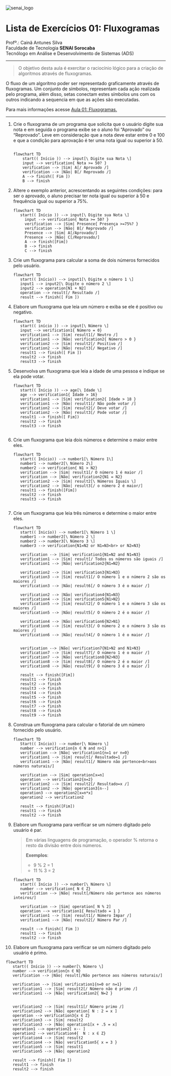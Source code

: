 ![senai_logo](https://transparencia.sp.senai.br/Content/img/logo-senai.png)

# Lista de Exercícios 01: Fluxogramas

Profº.: Cainã Antunes Silva  
Faculdade de Tecnologia **SENAI Sorocaba**  
Tecnólogo em Análise e Desenvolvimento de Sistemas (ADS)
___


> O objetivo desta aula é exercitar o raciocínio lógico para a criação de algoritmos através de fluxogramas.  

O fluxo de um algorítmo poder ser representado graficamente através de fluxogramas. Um conjunto de símbolos, representam cada ação realizada pelo programa, além disso, setas conectam estes símbolos uns com os outros indicando a sequencia em que as ações são executadas.

Para mais informações acesse [Aula 01: Fluxogramas.](https://www.notion.so/cainaantunes/Aula-01-Fluxogramas-188bde521b3b80de90f7dbd9407af71e)

***

1. Crie o fluxograma de um programa que solicita que o usuário digite sua nota e em seguida o programa exibe se o aluno foi “Aprovado” ou “Reprovado”. Leve em consideração que a nota deve estar entre 0 e 100 e que a condição para aprovação é ter uma nota igual ou superior à 50.
   
    ```mermaid
   
    flowchart TD
        start(( Início )) --> input[\ Digite sua Nota \]
        input --> verification{ Nota >= 50? }
        verification --> |Sim| A[/ Aprovado /]
        verification --> |Não| B[/ Reprovado /]
        A --> finish([ Fim ])
        B --> finish
    ```
   
2. Altere o exemplo anterior, acrescentando as seguintes condições: para ser o aprovado, o aluno precisar ter nota igual ou superior à 50 e frequência igual ou superior a 75%.
   
   ```mermaid
   flowchart TD
      start(( Início )) --> input[\ Digite sua Nota \]
        input --> verification{ Nota >= 50? }
        verification --> |Sim| Presence{ Presença >=75%? }
        verification --> |Não| B[/ Reprovado /]
        Presence --> |Sim| A[/Aprovado/]
        Presence --> |Não| C[/Reprovado/]
        A --> finish([Fim])
        B --> finish
        C --> finish
   ```
   
3. Crie um fluxograma para calcular a soma de dois números fornecidos pelo usuário.
   
   ```mermaid
   flowchart TD
      start(( Início)) --> input1[\ Digite o número 1 \]
      input1 --> input2[\ Digite o número 2 \]
      input2 --> operation[N1 + N2]
      operation --> result[/ Resultado /]
      result --> finish([ Fim ])
   ```
   
4. Elabore um fluxograma que leia um número e exiba se ele é positivo ou negativo.
   
   ```mermaid
   flowchart TD
      start(( início )) --> input[\ Número \]
      input --> verification1{ Número = 0}
      verification1 --> |Sim| result1[/ Neutro /]
      verification1 --> |Não| verification2{ Número > 0 }
      verification2 --> |Sim| result2[/ Positivo /]
      verification2 --> |Não| result3[/ Negativo /]
      result1 --> finish([ Fim ])
      result2 --> finish
      result3 --> finish

   ```
   
5. Desenvolva um fluxograma que leia a idade de uma pessoa e indique se ela pode votar.
   
   ```mermaid
   flowchart TD
      start(( Início )) --> age[\ Idade \]
      age --> verification1{ Idade > 16}
      verification1 --> |Sim| verification2{ Idade > 18 } 
      verification1 --> |Não| result1[/ Não pode votar /]
      verification2 --> |Sim| result2[/ Deve votar /]
      verification2 --> |Não| result3[/ Pode votar /]
      result1 --> finish([ Fim])
      result2 --> finish
      result3 --> finish
      
   ```
   
6. Crie um fluxograma que leia dois números e determine o maior entre eles.
   
   ```mermaid
   flowchart TD
      start(( Início)) --> number1[\ Número 1\]
      number1 --> number2[\ Número 2\]
      number2 --> verification{ N1 > N2}
      verification --> |Sim| result1[/ O número 1 é maior /]
      verification --> |Não| verification2{N1 = N2}
      verification2 --> |Sim| result2[\ Números Iguais \]
      verification2 --> |Não| result3[/ o número 2 é maior/]
      result1 --> finish([Fim])
      result2 --> finish
      result3 --> finish

   
   ```
   
7. Crie um fluxograma que leia três números e determine o maior entre eles.
   
   ```mermaid
   flowchart TD
      start(( Inicío)) --> number1[\ Número 1 \]
      number1 --> number2[\ Número 2 \]
      number2 --> number3[\ Número 3 \]
      number3 --> verification{N1=N2 or N1=N3<br> or N2=N3}

      verification --> |Sim| verification1{N1=N2 and N1=N3}
      verification1 --> |Sim| result[/ Todos os números são iguais /]
      verification1 --> |Não| verification2{N1=N2}
      
      verification2 --> |Sim| verification3{N1>N3}
      verification3 --> |Sim| result1[/ O número 1 e o número 2 são os maiores /]
      verification3 --> |Não| result6[/ O número 3 é o maior /]

      verification2 --> |Não| verification4{N1=N3}      
      verification4 --> |Sim| verification5{N1>N2}
      verification5 --> |Sim| result2[/ O número 1 e o número 3 são os maiores /]
      verification5 --> |Não| result5[/ O número 2 é o maior /]

      verification4 --> |Não| verification6{N2>N1}
      verification6 --> |Sim| result3[/ O número 2 e o número 3 são os maiores /]
      verification6 --> |Não| result4[/ O número 1 é o maior /]
      
   
      verification --> |Não| verification7{N1>N2 and N1>N3}
      verification7 --> |Sim| result7[/ O número 1 é o maior /]
      verification7 --> |Não| verification8{N2>N3}
      verification8 --> |Sim| result8[/ O número 2 é o maior /]
      verification8 --> |Não| result9[/ O número 3 é o maior /]
      
      result --> finish([Fim])
      result1 --> finish
      result2 --> finish
      result3 --> finish
      result4 --> finish
      result5 --> finish
      result6 --> finish
      result7 --> finish
      result8 --> finish
      result9 --> finish
   ```
   
8. Construa um fluxograma para calcular o fatorial de um número fornecido pelo usuário.
   
   ```mermaid
   flowchart TD
      Start(( Início)) --> number[\ Número \]
      number --> verification{n ∈ N and n>1}
      verification --> |Não| verification1{n=1 or n=0}
      verification1 --> |Sim| result[/ Resultado=1 /]
      verification1 --> |Não| result1[/ Número não pertence<br>aos números naturais/]
      
      verification --> |Sim| operation[x=n]
      operation --> verification2{n=2}
      verification2 --> |Sim| result2[/ Resultado=x /]
      verification2 --> |Não| operation3[n--]
      operation3 --> operation2[x=n*x]
      operation2 --> verification2
      
      result --> finish([Fim])
      result1 --> finish
      result2 --> finish
   ```
   
9. Elabore um fluxograma para verificar se um número digitado pelo usuário é par.
   
   > Em várias linguagens de programação, o operador % retorna o resto da divisão entre dois números.    
   > 
   >**Exemplos**:  
   > - 9 % 2 = 1  
   > - 11 % 3 = 2
   
   ```mermaid
   flowchart TD
      start(( Início )) --> number[\ Número \]
      number --> verification{ N ∈ Z}
      verification --> |Não| result[/Número não pertence aos números inteiros/] 
      
      verification --> |Sim| operation[ N % 2]
      operation --> verification1{ Resultado = 1 }
      verification1 --> |Sim| result1[/ Número Ímpar /]
      verification1 --> |Não| result2[/ Número Par /]

      result --> finish([ Fim ])
      result1 --> finish
      result2 --> finish

   ```
   
10. Elabore um fluxograma para verificar se um número digitado pelo usuário é primo.
   
   ```mermaid
   flowchart TD
      start(( Início )) --> number[\ Número \]
      number --> verification{n ∈ N}      
      verification --> |Não| result[/Não pertence aos números naturais/]

      verification --> |Sim| verification1{n=0 or n=1}
      verification1 --> |Sim| result2[/ Número não é primo /]
      verification1 --> |Não| verification2{ N=2 }
      
      
      verification2 --> |Sim| result1[/ Número primo /]
      verification2 --> |Não| operation[ N : 2 = x ]
      operation --> verification3{x ∈ Z}
      verification3 --> |Sim| result2
      verification3 --> |Não| operation1[x + .5 = x]
      operation1 --> operation2[ x-- ]
      operation2 --> verification4{  N : x ∈ Z}
      verification4 --> |Sim| result2
      verification4 --> |Não| verification5{ x = 3 }
      verification5 --> |Sim| result1
      verification5 --> |Não| operation2
      
      result --> finish([ Fim ])
      result1 --> finish
      result2 --> finish
    
   
   ```